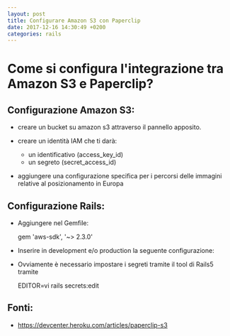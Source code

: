 ```yaml
---
layout: post
title: Configurare Amazon S3 con Paperclip
date: 2017-12-16 14:30:49 +0200
categories: rails
---
```


# Come si configura l'integrazione tra Amazon S3 e Paperclip?

## Configurazione Amazon S3:

- creare un bucket su amazon s3 attraverso il pannello apposito.
- creare un identità IAM che ti darà:
  - un identificativo (access_key_id)
  - un segreto (secret_access_id)
- aggiungere una configurazione specifica per i percorsi delle immagini relative al posizionamento in Europa

  <script src="https://gist.github.com/simonini/9d5341413d70bef99077bfe24c44bf3b.js"></script>


## Configurazione Rails:

- Aggiungere nel Gemfile:

    gem 'aws-sdk', '~> 2.3.0'

- Inserire in development e/o production la seguente configurazione:

   <script src="https://gist.github.com/simonini/948c94aeb337e44e54e5480c92907104.js"></script>

- Ovviamente è necessario impostare i segreti tramite il tool di Rails5 tramite

    EDITOR=vi rails secrets:edit

## Fonti:

- https://devcenter.heroku.com/articles/paperclip-s3
